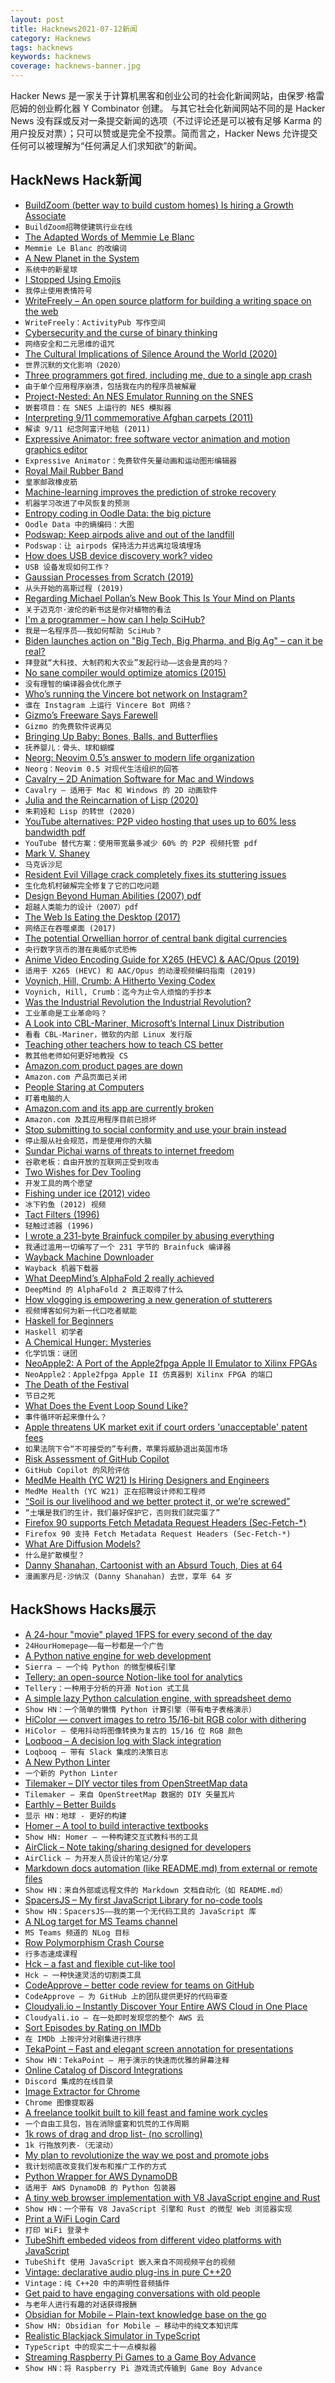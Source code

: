 ```yaml
---
layout: post
title: Hacknews2021-07-12新闻
category: Hacknews
tags: hacknews
keywords: hacknews
coverage: hacknews-banner.jpg
---
```


Hacker News 是一家关于计算机黑客和创业公司的社会化新闻网站，由保罗·格雷厄姆的创业孵化器 Y Combinator 创建。
与其它社会化新闻网站不同的是 Hacker News 没有踩或反对一条提交新闻的选项（不过评论还是可以被有足够 Karma 的用户投反对票）；只可以赞或是完全不投票。简而言之，Hacker News 允许提交任何可以被理解为“任何满足人们求知欲”的新闻。

## HackNews Hack新闻


- [BuildZoom (better way to build custom homes) Is hiring a Growth Associate](https://jobs.lever.co/buildzoom)
- `BuildZoom招聘使建筑行业在线`
- [The Adapted Words of Memmie Le Blanc](https://www.laphamsquarterly.org/roundtable/adapted-words-memmie-le-blanc)
- `Memmie Le Blanc 的改编词`
- [A New Planet in the System](https://www.laphamsquarterly.org/roundtable/new-planet-system)
- `系统中的新星球`
- [I Stopped Using Emojis](https://thistooshallgrow.com/blog/emoji-stop)
- `我停止使用表情符号`
- [WriteFreely – An open source platform for building a writing space on the web](https://writefreely.org/)
- `WriteFreely：ActivityPub 写作空间`
- [Cybersecurity and the curse of binary thinking](https://www.philvenables.com/post/cybersecurity-and-the-curse-of-binary-thinking)
- `网络安全和二元思维的诅咒`
- [The Cultural Implications of Silence Around the World (2020)](https://www.rw-3.com/blog/cultural-implications-of-silence)
- `世界沉默的文化影响（2020）`
- [Three programmers got fired, including me, due to a single app crash](https://betterprogramming.pub/3-programmers-got-fired-including-me-due-to-a-single-app-crash-35d4c94555da)
- `由于单个应用程序崩溃，包括我在内的程序员被解雇`
- [Project-Nested: An NES Emulator Running on the SNES](https://github.com/Myself086/Project-Nested)
- `嵌套项目：在 SNES 上运行的 NES 模拟器`
- [Interpreting 9/11 commemorative Afghan carpets (2011)](https://rugsofwar.wordpress.com/2011/09/10/the-september-11-commemorative-carpet/)
- `解读 9/11 纪念阿富汗地毯 (2011)`
- [Expressive Animator: free software vector animation and motion graphics editor](https://www.expressivesuite.com/products/expressive-animator.html)
- `Expressive Animator：免费软件矢量动画和运动图形编辑器`
- [Royal Mail Rubber Band](https://en.wikipedia.org/wiki/Royal_Mail_rubber_band)
- `皇家邮政橡皮筋`
- [Machine-learning improves the prediction of stroke recovery](https://actu.epfl.ch/news/machine-learning-improves-the-prediction-of-stroke/)
- `机器学习改进了中风恢复的预测`
- [Entropy coding in Oodle Data: the big picture](https://fgiesen.wordpress.com/2021/07/09/entropy-coding-in-oodle-data-the-big-picture/)
- `Oodle Data 中的熵编码：大图`
- [Podswap: Keep airpods alive and out of the landfill](https://www.thepodswap.com/)
- `Podswap：让 airpods 保持活力并远离垃圾填埋场`
- [How does USB device discovery work? video](https://www.youtube.com/watch?v=N0O5Uwc3C0o)
- `USB 设备发现如何工作？`
- [Gaussian Processes from Scratch (2019)](https://peterroelants.github.io/posts/gaussian-process-tutorial/)
- `从头开始的高斯过程 (2019)`
- [Regarding Michael Pollan’s New Book This Is Your Mind on Plants](https://harpers.org/2021/07/regarding-michael-pollans-new-book-this-is-your-mind-on-plants/)
- `关于迈克尔·波伦的新书这是你对植物的看法`
- [I'm a programmer – how can I help SciHub?](https://www.reddit.com/r/scihub/comments/ohykfm/im_a_programmer_how_can_i_help_scihub/)
- `我是一名程序员——我如何帮助 SciHub？`
- [Biden launches action on "Big Tech, Big Pharma, and Big Ag" – can it be real?](https://mattstoller.substack.com/p/biden-launches-sweeping-action-on)
- `拜登就“大科技、大制药和大农业”发起行动——这会是真的吗？`
- [No sane compiler would optimize atomics (2015)](http://www.open-std.org/jtc1/sc22/wg21/docs/papers/2015/n4455.html)
- `没有理智的编译器会优化原子`
- [Who’s running the Vincere bot network on Instagram?](https://medium.com/swlh/whos-running-the-vincere-bot-network-on-instagram-a558be6c69db)
- `谁在 Instagram 上运行 Vincere Bot 网络？`
- [Gizmo’s Freeware Says Farewell](https://www.techsupportalert.com/content/time-say-farewell.htmEpilogueItiswithgreatsadnessandheavyheartsweannouncetheclosingofGizmo’sFreeware.Afterdueconsideration,we%27vedecidedtoshutdownthissitetentativelyby15July2021afterwhichitwillnotbeaccessibleanymore.ManyyearsagoGizmosetouttobeanindependent,unbiasedresourceforanyonewhowantedthebestfreeware.Alongtheway,wecreatedanamazingcommunityofreadersandeditors.Weareproudofthesitewecreated,andareevenmoregratefulforyou,thecommunityofreadersthatmadeitgrow.OnbehalfofeveryonewhowaspartofGizmo’sFreeware,aheartfeltthankyouformakinguspartofyourlives.Formanyyears,Gizmopaidthecostofrunningthesiteoutofpocket.Whenthatbecametoomuch,weaskedyouaboutrunningadsandyousaidyes,andwerequestedfordonationsandyouwholeheartedlyresponded.Theadsanddonationshavekeptthelightson,andoureditorshavebeenunpaidvolunteers.Astheworldhasshiftedawayfromdesktopstomobilesinsearchofflexibilityovertheyears,ourtrafficandadvertisingrevenuedeclined,andtheproceedscannolongercoverthecostsofrunningthesite.Thiswasaverydifficultdecision,asyou,ourreadersandeditors,havebeentheheartofGizmo’sFreewareforsomanyyears.It’sbeenafantasticjourneywithallofyouandwe’reheartbrokenithascometoanend.Wewillmissyou.TheGizmo%27sFreewareCrew)
- `Gizmo 的免费软件说再见`
- [Bringing Up Baby: Bones, Balls, and Butterflies](https://www.criterion.com/current/posts/7454-bringing-up-baby-bones-balls-and-butterflies)
- `抚养婴儿：骨头、球和蝴蝶`
- [Neorg: Neovim 0.5’s answer to modern life organization](https://github.com/vhyrro/neorg)
- `Neorg：Neovim 0.5 对现代生活组织的回答`
- [Cavalry – 2D Animation Software for Mac and Windows](https://cavalry.scenegroup.co/)
- `Cavalry – 适用于 Mac 和 Windows 的 2D 动画软件`
- [Julia and the Reincarnation of Lisp (2020)](https://arnuldondata.medium.com/julia-and-the-reincarnation-of-lisp-f60cacd5822c)
- `朱莉娅和 Lisp 的转世 (2020)`
- [YouTube alternatives: P2P video hosting that uses up to 60% less bandwidth pdf](https://math.oregonstate.edu/~kovchegy/web/papers/p2p-vdn.pdfhttps://github.com/ipfs/papers/raw/master/ipfs-cap2pfs/ipfs-p2p-file-system.pdf)
- `YouTube 替代方案：使用带宽最多减少 60% 的 P2P 视频托管 pdf`
- [Mark V. Shaney](https://en.wikipedia.org/wiki/Mark_V._Shaney)
- `马克诉沙尼`
- [Resident Evil Village crack completely fixes its stuttering issues](https://www.dsogaming.com/news/resident-evil-village-crack-completely-fixes-its-stuttering-issues/)
- `生化危机村破解完全修复了它的口吃问题`
- [Design Beyond Human Abilities (2007) pdf](https://dreamsongs.com/Files/DesignBeyondHumanAbilitiesSimp.pdf)
- `超越人类能力的设计（2007）pdf`
- [The Web Is Eating the Desktop (2017)](http://adamierymenko.com/web_eating_desktop.html)
- `网络正在吞噬桌面 (2017)`
- [The potential Orwellian horror of central bank digital currencies](https://www.adamseconomics.com/post/the-potential-orwellian-horror-of-central-bank-digital-currencies)
- `央行数字货币的潜在奥威尔式恐怖`
- [Anime Video Encoding Guide for X265 (HEVC) & AAC/Opus (2019)](https://kokomins.wordpress.com/2019/10/10/anime-encoding-guide-for-x265-and-why-to-never-use-flac/)
- `适用于 X265 (HEVC) 和 AAC/Opus 的动漫视频编码指南 (2019)`
- [Voynich, Hill, Crumb: A Hitherto Vexing Codex](https://www.datagubbe.se/voynich/)
- `Voynich, Hill, Crumb：迄今为止令人烦恼的手抄本`
- [Was the Industrial Revolution the Industrial Revolution?](https://daviskedrosky.substack.com/p/was-the-industrial-revolution-the)
- `工业革命是工业革命吗？`
- [A Look into CBL-Mariner, Microsoft’s Internal Linux Distribution](https://blog.jreypo.io/2021/07/09/a-look-into-cbl-mariner-microsoft-internal-linux-distribution/)
- `看看 CBL-Mariner，微软的内部 Linux 发行版`
- [Teaching other teachers how to teach CS better](https://cacm.acm.org/magazines/2021/5/252164-teaching-other-teachers-how-to-teach-cs-better/fulltext)
- `教其他老师如何更好地教授 CS`
- [Amazon.com product pages are down](https://www.amazon.com/gp/product/1784978515)
- `Amazon.com 产品页面已关闭`
- [People Staring at Computers](https://kylemcdonald.net/psac/)
- `盯着电脑的人`
- [Amazon.com and its app are currently broken](https://twitter.com/DRLynam/status/1414417662533271552)
- `Amazon.com 及其应用程序目前已损坏`
- [Stop submitting to social conformity and use your brain instead](https://unixsheikh.com/articles/stop-submitting-to-social-conformity-and-use-your-brain-instead.html)
- `停止服从社会规范，而是使用你的大脑`
- [Sundar Pichai warns of threats to internet freedom](https://www.bbc.com/news/technology-57763382)
- `谷歌老板：自由开放的互联网正受到攻击`
- [Two Wishes for Dev Tooling](https://macwright.com/2021/07/05/two-wishes-for-dev-tooling.html)
- `开发工具的两个愿望`
- [Fishing under ice (2012) video](https://www.youtube.com/watch?v=VIs00QjiJZQ)
- `冰下钓鱼 (2012) 视频`
- [Tact Filters (1996)](https://www.mit.edu/~jcb/tact.html)
- `轻触过滤器 (1996)`
- [I wrote a 231-byte Brainfuck compiler by abusing everything](https://briancallahan.net/blog/20210710.html)
- `我通过滥用一切编写了一个 231 字节的 Brainfuck 编译器`
- [Wayback Machine Downloader](https://github.com/hartator/wayback-machine-downloader/)
- `Wayback 机器下载器`
- [What DeepMind’s AlphaFold 2 really achieved](https://www.blopig.com/blog/2020/12/casp14-what-google-deepminds-alphafold-2-really-achieved-and-what-it-means-for-protein-folding-biology-and-bioinformatics/)
- `DeepMind 的 AlphaFold 2 真正取得了什么`
- [How vlogging is empowering a new generation of stutterers](https://catapult.co/stories/sophia-stewart-vlogging-stuttering-tiktok-youtube)
- `视频博客如何为新一代口吃者赋能`
- [Haskell for Beginners](https://blog.kalvad.com/haskell-series-part-1/)
- `Haskell 初学者`
- [A Chemical Hunger: Mysteries](https://slimemoldtimemold.com/2021/07/07/a-chemical-hunger-part-i-mysteries/)
- `化学饥饿：谜团`
- [NeoApple2: A Port of the Apple2fpga Apple II Emulator to Xilinx FPGAs](https://github.com/zf3/neoapple2)
- `NeoApple2：Apple2fpga Apple II 仿真器到 Xilinx FPGA 的端口`
- [The Death of the Festival](https://charleseisenstein.org/essays/girard-series-part-1-the-death-of-the-festival/)
- `节日之死`
- [What Does the Event Loop Sound Like?](https://medium.com/att-israel/what-does-the-event-loop-sound-like-b571abaa3562)
- `事件循环听起来像什么？`
- [Apple threatens UK market exit if court orders 'unacceptable' patent fees](https://appleinsider.com/articles/21/07/11/apple-attorneys-threaten-uk-market-exit-if-court-orders-unacceptable-patent-fees)
- `如果法院下令“不可接受的”专利费，苹果将威胁退出英国市场`
- [Risk Assessment of GitHub Copilot](https://gist.github.com/0xabad1dea/be18e11beb2e12433d93475d72016902)
- `GitHub Copilot 的风险评估`
- [MedMe Health (YC W21) Is Hiring Designers and Engineers](https://www.ycombinator.com/companies/medme-health)
- `MedMe Health (YC W21) 正在招聘设计师和工程师`
- [“Soil is our livelihood and we better protect it, or we’re screwed”](https://montanafreepress.org/2021/07/06/regenerative-agriculture-evitalizing-rural-montana-economies/)
- `“土壤是我们的生计，我们最好保护它，否则我们就完蛋了”`
- [Firefox 90 supports Fetch Metadata Request Headers (Sec-Fetch-*)](https://blog.mozilla.org/security/2021/07/12/firefox-90-supports-fetch-metadata-request-headers/)
- `Firefox 90 支持 Fetch Metadata Request Headers (Sec-Fetch-*)`
- [What Are Diffusion Models?](https://lilianweng.github.io/lil-log/2021/07/11/diffusion-models.html)
- `什么是扩散模型？`
- [Danny Shanahan, Cartoonist with an Absurd Touch, Dies at 64](https://www.nytimes.com/2021/07/08/arts/danny-shanahan-cartoonist-with-an-absurd-touch-dies-at-64.html)
- `漫画家丹尼·沙纳汉 (Danny Shanahan) 去世，享年 64 岁`


## HackShows Hacks展示

- [ A 24-hour "movie" played 1FPS for every second of the day](https://24hourhomepage.com/)
- `24HourHomepage——每一秒都是一个广告`
- [ A Python native engine for web development](https://github.com/BrainStormYourWayIn/sierra)
- `Sierra – 一个纯 Python 的微型模板引擎`
- [ Tellery: an open-source Notion-like tool for analytics](https://tellery.io/)
- `Tellery：一种用于分析的开源 Notion 式工具`
- [ A simple lazy Python calculation engine, with spreadsheet demo](https://github.com/bsdz/calcengine)
- `Show HN：一个简单的懒惰 Python 计算引擎（带有电子表格演示）`
- [ HiColor — convert images to retro 15/16-bit RGB color with dithering](https://github.com/dbohdan/hicolor)
- `HiColor — 使用抖动将图像转换为复古的 15/16 位 RGB 颜色`
- [ Loqbooq – A decision log with Slack integration](https://loqbooq.app)
- `Loqbooq – 带有 Slack 集成的决策日志`
- [ A New Python Linter](https://github.com/guilatrova/tryceratops)
- `一个新的 Python Linter`
- [ Tilemaker – DIY vector tiles from OpenStreetMap data](https://tilemaker.org)
- `Tilemaker – 来自 OpenStreetMap 数据的 DIY 矢量瓦片`
- [ Earthly – Better Builds](https://earthly.dev/)
- `显示 HN：地球 - 更好的构建`
- [ Homer – A tool to build interactive textbooks](https://usehomer.app)
- `Show HN: Homer – 一种构建交互式教科书的工具`
- [ AirClick – Note taking/sharing designed for developers](https://airclick.io)
- `AirClick – 为开发人员设计的笔记/分享`
- [ Markdown docs automation (like README.md) from external or remote files](https://github.com/dineshsonachalam/markdown-autodocs)
- `Show HN：来自外部或远程文件的 Markdown 文档自动化（如 README.md）`
- [ SpacersJS – My first JavaScript Library for no-code tools](https://github.com/actuallyakash/spacers)
- `Show HN：SpacersJS——我的第一个无代码工具的 JavaScript 库`
- [ A NLog target for MS Teams channel](https://github.com/jedipi/NLog.Targets.MicrosoftTeams)
- `MS Teams 频道的 NLog 目标`
- [ Row Polymorphism Crash Course](https://ahnfelt.medium.com/row-polymorphism-crash-course-587f1e7b7c47)
- `行多态速成课程`
- [ Hck – a fast and flexible cut-like tool](https://github.com/sstadick/hck)
- `Hck – 一种快速灵活的切割类工具`
- [ CodeApprove – better code review for teams on GitHub](https://codeapprove.com/)
- `CodeApprove – 为 GitHub 上的团队提供更好的代码审查`
- [ Cloudyali.io – Instantly Discover Your Entire AWS Cloud in One Place](https://www.cloudyali.io)
- `Cloudyali.io – 在一处即时发现您的整个 AWS 云`
- [ Sort Episodes by Rating on IMDb](https://github.com/JesseDrain/IMDb-Sort-Episodes-By-Rating)
- `在 IMDb 上按评分对剧集进行排序`
- [ TekaPoint  – Fast and elegant screen annotation for presentations](https://tekapoint.com/)
- `Show HN：TekaPoint – 用于演示的快速而优雅的屏幕注释`
- [ Online Catalog of Discord Integrations](https://to-discord.com)
- `Discord 集成的在线目录`
- [ Image Extractor for Chrome](https://chrome.google.com/webstore/detail/image-extractor/ppbbnicomlpilfkohhknjdkndelfncjl)
- `Chrome 图像提取器`
- [ A freelance toolkit built to kill feast and famine work cycles](https://fuelance.xyz/)
- `一个自由工具包，旨在消除盛宴和饥荒的工作周期`
- [ 1k rows of drag and drop list- (no scrolling)](https://www.dflex.dev/demo/lists/extended/)
- `1k 行拖放列表-（无滚动）`
- [ My plan to revolutionize the way we post and promote jobs](https://demo.openposition.org)
- `我计划彻底改变我们发布和推广工作的方式`
- [ Python Wrapper for AWS DynamoDB](https://github.com/dineshsonachalam/lucid-dynamodb)
- `适用于 AWS DynamoDB 的 Python 包装器`
- [ A tiny web browser implementation with V8 JavaScript engine and Rust](https://github.com/lmt-swallow/puppy-browser/)
- `Show HN：一个带有 V8 JavaScript 引擎和 Rust 的微型 Web 浏览器实现`
- [ Print a WiFi Login Card](https://wificard.io/)
- `打印 WiFi 登录卡`
- [ TubeShift embeded videos from different video platforms with JavaScript](https://github.com/altfinder/tubeshift-extension/blob/current/js/tubeshift-api-experiment.js)
- `TubeShift 使用 JavaScript 嵌入来自不同视频平台的视频`
- [ Vintage: declarative audio plug-ins in pure C++20](https://github.com/jcelerier/vintage)
- `Vintage：纯 C++20 中的声明性音频插件`
- [ Get paid to have engaging conversations with old people](https://silverdial.org)
- `与老年人进行有趣的对话获得报酬`
- [ Obsidian for Mobile – Plain-text knowledge base on the go](https://obsidian.md/mobile)
- `Show HN: Obsidian for Mobile – 移动中的纯文本知识库`
- [ Realistic Blackjack Simulator in TypeScript](https://github.com/mhluska/blackjack-simulator)
- `TypeScript 中的现实二十一点模拟器`
- [ Streaming Raspberry Pi Games to a Game Boy Advance](https://github.com/rodri042/gba-remote-play)
- `Show HN：将 Raspberry Pi 游戏流式传输到 Game Boy Advance`

